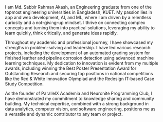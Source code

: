 I am Md. Sabbir Rahman Akash, an Engineering graduate from one of the topmost engineering universities in Bangladesh, KUET. My passion lies in app and web development, AI, and ML, where I am driven by a relentless curiosity and a not-giving-up mindset. I thrive on connecting complex concepts and turning them into practical solutions, leveraging my ability to learn quickly, think critically, and generate ideas rapidly.

Throughout my academic and professional journey, I have showcased my strengths in problem-solving and leadership. I have led various research projects, including the development of an automated grading system for finished leather and pipeline corrosion detection using advanced machine learning techniques. My dedication to innovation is evident from my multiple awards, including winning the Best Poster Presentation Award for Outstanding Research and securing top positions in national competitions like the Red & White Innovation Olympiad and the Redesign IT-based Case Study Competition.

As the founder of ParallelX Academia and Neuronite Programming Club, I have demonstrated my commitment to knowledge sharing and community building. My technical expertise, combined with a strong background in data analytics, computer vision, and software engineering, positions me as a versatile and dynamic contributor to any team or project.


